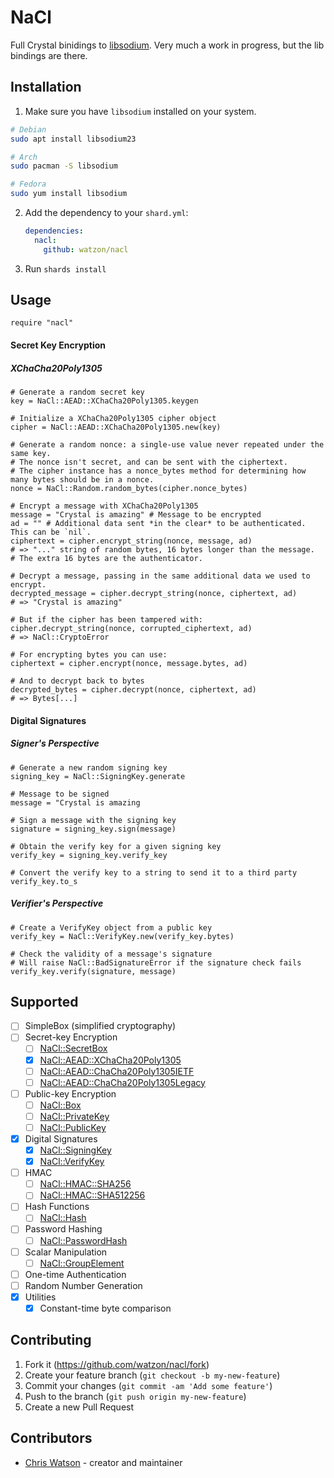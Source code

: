 # NaCl

Full Crystal binidings to [libsodium](https://libsodium.org). Very much a work in progress, but the lib bindings are there.

## Installation

1. Make sure you have `libsodium` installed on your system.

```bash
# Debian
sudo apt install libsodium23

# Arch
sudo pacman -S libsodium

# Fedora
sudo yum install libsodium
```

2. Add the dependency to your `shard.yml`:

   ```yaml
   dependencies:
     nacl:
       github: watzon/nacl
   ```

2. Run `shards install`

## Usage

```crystal
require "nacl"
```

#### Secret Key Encryption

##### XChaCha20Poly1305

```crystal
# Generate a random secret key
key = NaCl::AEAD::XChaCha20Poly1305.keygen

# Initialize a XChaCha20Poly1305 cipher object
cipher = NaCl::AEAD::XChaCha20Poly1305.new(key)

# Generate a random nonce: a single-use value never repeated under the same key.
# The nonce isn't secret, and can be sent with the ciphertext.
# The cipher instance has a nonce_bytes method for determining how many bytes should be in a nonce.
nonce = NaCl::Random.random_bytes(cipher.nonce_bytes)

# Encrypt a message with XChaCha20Poly1305
message = "Crystal is amazing" # Message to be encrypted
ad = "" # Additional data sent *in the clear* to be authenticated. This can be `nil`.
ciphertext = cipher.encrypt_string(nonce, message, ad)
# => "..." string of random bytes, 16 bytes longer than the message.
# The extra 16 bytes are the authenticator.

# Decrypt a message, passing in the same additional data we used to encrypt.
decrypted_message = cipher.decrypt_string(nonce, ciphertext, ad)
# => "Crystal is amazing"

# But if the cipher has been tampered with:
cipher.decrypt_string(nonce, corrupted_ciphertext, ad)
# => NaCl::CryptoError

# For encrypting bytes you can use:
ciphertext = cipher.encrypt(nonce, message.bytes, ad)

# And to decrypt back to bytes
decrypted_bytes = cipher.decrypt(nonce, ciphertext, ad)
# => Bytes[...]
```

#### Digital Signatures

##### Signer's Perspective

```crystal
# Generate a new random signing key
signing_key = NaCl::SigningKey.generate

# Message to be signed
message = "Crystal is amazing

# Sign a message with the signing key
signature = signing_key.sign(message)

# Obtain the verify key for a given signing key
verify_key = signing_key.verify_key

# Convert the verify key to a string to send it to a third party
verify_key.to_s
```

##### Verifier's Perspective

```crystal
# Create a VerifyKey object from a public key
verify_key = NaCl::VerifyKey.new(verify_key.bytes)

# Check the validity of a message's signature
# Will raise NaCl::BadSignatureError if the signature check fails
verify_key.verify(signature, message)
```

## Supported

- [ ] SimpleBox (simplified cryptography)
- [ ] Secret-key Encryption
  - [ ] [NaCl::SecretBox](#)
  - [x] [NaCl::AEAD::XChaCha20Poly1305](#)
  - [ ] [NaCl::AEAD::ChaCha20Poly1305IETF](#)
  - [ ] [NaCl::AEAD::ChaCha20Poly1305Legacy](#)
- [ ] Public-key Encryption
  -[ ] [NaCl::Box](#)
  -[ ] [NaCl::PrivateKey](#)
  -[ ] [NaCl::PublicKey](#)
- [x] Digital Signatures
  - [x] [NaCl::SigningKey](#)
  - [x] [NaCl::VerifyKey](#)
- [ ] HMAC
  - [ ] [NaCl::HMAC::SHA256](#)
  - [ ] [NaCl::HMAC::SHA512256](#)
- [ ] Hash Functions
  - [ ] [NaCl::Hash](#)
- [ ] Password Hashing
  - [ ] [NaCl::PasswordHash](#)
- [ ] Scalar Manipulation
  - [ ] [NaCl::GroupElement](#)
- [ ] One-time Authentication
- [ ] Random Number Generation
- [x] Utilities
  - [x] Constant-time byte comparison

## Contributing

1. Fork it (<https://github.com/watzon/nacl/fork>)
2. Create your feature branch (`git checkout -b my-new-feature`)
3. Commit your changes (`git commit -am 'Add some feature'`)
4. Push to the branch (`git push origin my-new-feature`)
5. Create a new Pull Request

## Contributors

- [Chris Watson](https://github.com/watzon) - creator and maintainer
